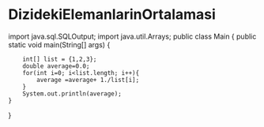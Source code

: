 # DizidekiElemanlarinOrtalamasi
import java.sql.SQLOutput;
import java.util.Arrays;
public class Main {
    public static void main(String[] args) {

        int[] list = {1,2,3};
        double average=0.0;
        for(int i=0; i<list.length; i++){
            average =average+ 1./list[i];
        }
        System.out.println(average);
    }
}
